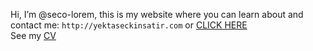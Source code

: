 Hi, I’m @seco-lorem, this is my website where you can learn about and contact me: ```http://yektaseckinsatir.com``` or [CLICK HERE](http://yektaseckinsatir.com/)\
See my [CV](https://yektaseckinsatir.com/resume.pdf)

